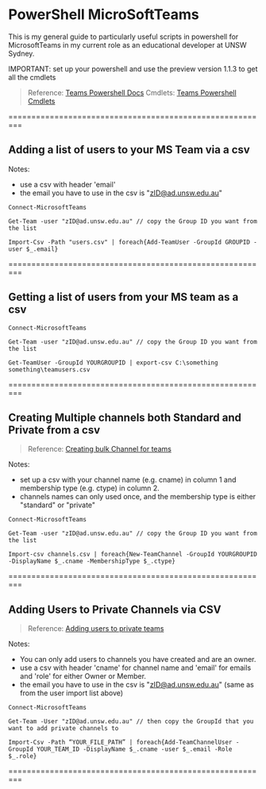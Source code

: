 # PowerShell MicroSoftTeams

This is my general guide to particularly useful scripts in powershell for MicrosoftTeams in my current role as an educational developer at UNSW Sydney.

IMPORTANT: set up your powershell and use the preview version 1.1.3 to get all the cmdlets

> Reference: [Teams Powershell Docs](https://docs.microsoft.com/en-us/microsoftteams/teams-powershell-install#install-teams-powershell-public-preview)
> Cmdlets: [Teams Powershell Cmdlets](https://docs.microsoft.com/en-us/powershell/module/teams/?view=teams-ps)

=========================================================

## Adding a list of users to your MS Team via a csv

Notes:
- use a csv with header 'email'
- the email you have to use in the csv is "zID@ad.unsw.edu.au"

```
Connect-MicrosoftTeams

Get-Team -user "zID@ad.unsw.edu.au" // copy the Group ID you want from the list

Import-Csv -Path "users.csv" | foreach{Add-TeamUser -GroupId GROUPID -user $_.email}
```

=========================================================

## Getting a list of users from your MS team as a csv
```
Connect-MicrosoftTeams

Get-Team -user "zID@ad.unsw.edu.au" // copy the Group ID you want from the list

Get-TeamUser -GroupId YOURGROUPID | export-csv C:\something something\teamusers.csv
```

=========================================================

## Creating Multiple channels both Standard and Private from a csv

> Reference: [Creating bulk Channel for teams](https://www.ntweekly.com/2020/04/11/create-multiple-microsoft-teams-channels-powershell/)

Notes:
- set up a csv with your channel name (e.g. cname) in column 1 and membership type (e.g. ctype) in column 2.
- channels names can only used once, and the membership type is either "standard" or "private"

```
Connect-MicrosoftTeams
	
Get-Team -user "zID@ad.unsw.edu.au" // copy the Group ID you want from the list

Import-csv channels.csv | foreach{New-TeamChannel -GroupId YOURGROUPID -DisplayName $_.cname -MembershipType $_.ctype}
```

=========================================================

## Adding Users to Private Channels via CSV

> Reference: [Adding users to private teams](https://medium.com/@joaquin.guerrero/adding-bulk-users-to-teams-private-channels-8c9c8e563900)

Notes:
- You can only add users to channels you have created and are an owner.
- use a csv with header 'cname' for channel name and 'email' for emails and 'role' for either Owner or Member.
- the email you have to use in the csv is "zID@ad.unsw.edu.au" (same as from the user import list above)

```
Connect-MicrosoftTeams

Get-Team -User "zID@ad.unsw.edu.au" // then copy the GroupId that you want to add private channels to

Import-Csv -Path “YOUR_FILE_PATH” | foreach{Add-TeamChannelUser -GroupId YOUR_TEAM_ID -DisplayName $_.cname -user $_.email -Role $_.role}
```

=========================================================
